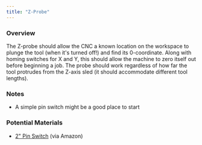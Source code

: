```yaml
---
title: "Z-Probe"
---
```


### Overview

The Z-probe should allow the CNC a known location on the workspace to plunge the tool (when it's turned off!) and find its 0-coordinate. Along with homing switches for X and Y, this should allow the machine to zero itself out before beginning a job. The probe should work regardless of how far the tool protrudes from the Z-axis sled (it should accommodate different tool lengths).

### Notes

* A simple pin switch might be a good place to start

### Potential Materials

* [2" Pin Switch](http://www.amazon.com/CES-2-Adjustable-Pin-Switch/dp/B0002ZPBHU/ref=sr_1_5?ie=UTF8&qid=1435723090&sr=8-5&keywords=pin+switch) (via Amazon)

